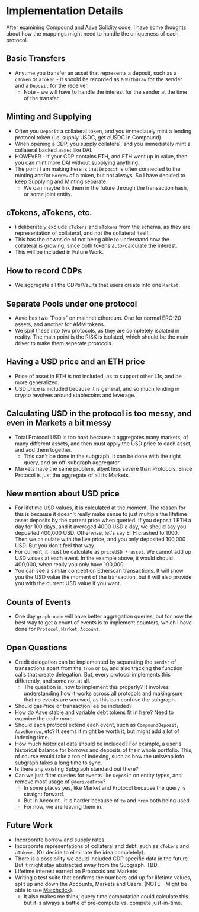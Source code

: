 # Implementation Details
After examining Compound and Aave Solidity code, I have some thoughts about how the mappings might need to handle the uniqueness of each protocol. 

## Basic Transfers
- Anytime you transfer an asset that represents a deposit, such as a `cToken` or `aToken` - it should be recorded as a `Withdraw` for the sender and a `Deposit` for the receiver.
  - Note - we will have to handle the interest for the sender at the time of the transfer.

## Minting and Supplying
- Often you `Deposit` a collateral token, and you immediately mint a lending protocol token (i.e. supply USDC, get cUSDC in Compound).
- When opening a CDP, you supply collateral, and you immediately mint a collateral backed asset like DAI.
- HOWEVER - if your CDP contains ETH, and ETH went up in value, then you can mint more DAI without supplying anything.
- The point I am making here is that `Deposit` is often connected to the minting and/or `Borrow` of a token, but not always. So I have decided to keep Supplying and Minting separate.
  - We can maybe link them in the future through the transaction hash, or some joint entity.
  
## cTokens, aTokens, etc.
- I deliberately exclude `cTokens` and `aTokens` from the schema, as they are representation of collateral, and not the collateral itself.
- This has the downside of not being able to understand how the collateral is growing, since both tokens auto-calculate the interest.
- This will be included in Future Work.

## How to record CDPs
- We aggregate all the CDPs/Vaults that users create into one `Market`.

## Separate Pools under one protocol
- Aave has two "Pools" on mainnet ethereum. One for normal ERC-20 assets, and another for AMM tokens. 
- We split these into two protocols, as they are completely isolated in reality. The main point is the RISK is isolated, which should be the main driver to make them seperate protocols.

## Having a USD price and an ETH price
- Price of asset in ETH is not included, as to support other L1s, and be more generalized.
- USD price is included because it is general, and so much lending in crypto revolves around stablecoins and leverage.

## Calculating USD in the protocol is too messy, and even in Markets a bit messy
- Total Protocol USD is too hard because it aggregates many markets, of many different assets, and then must apply the USD price to each asset, and add them together.
  - This can't be done in the subgraph. It can be done with the right query, and an off-subgraph aggregator.
- Markets have the same problem, albeit less severe than Protocols. Since Protocol is just the aggregate of all its Markets.

## New mention about USD price
- For lifetime USD values, it is calculated at the moment. The reason for this is because it doesn't really make sense to just multiple the lifetime asset deposits by the current price when queried. If you deposit 1 ETH a day for 100 days, and it averaged 4000 USD a day, we should say you deposited 400,000 USD. Otherwise, let's say ETH crashed to 1000. Then we calculate with the live price, and you only deposited 100,000 USD. But you don't feel that way. 
- For current, it must be calculate as `priceUSD * asset`. We cannot add up USD values at each event. In the example above, it would should 400,000, when really you only have 100,000. 
- You can see a similar concept on Etherscan transactions. It will show you the USD value the moment of the transaction, but it will also provide you with the current USD value if you want.

## Counts of Events
- One day `graph-node` will have better aggregation queries, but for now the best way to get a count of events is to implement counters, which I have done for `Protocol`, `Market`, `Account`.

## Open Questions
- Credit delegation can be implemented by separating the `sender` of transactions apart from the `from` or `to`, and also tracking the function calls that create delegation. But, every protocol implements this differently, and some not at all.
  - The question is, how to implement this properly? It involves understanding how it works across all protocols and making sure that no events are screwed, as this can confuse the subgraph.
- Should gasPrice or transactionFee be included?
- How do Aave stable and variable debt tokens fit in here? Need to examine the code more.
- Should each protocol extend each event, such as `CompoundDeposit`, `AaveBorrow`, etc? It seems it might be worth it, but might add a lot of indexing time.
- How much historical data should be included? For example, a user's historical balance for borrows and deposits of their whole portfolio. This, of course would take a ton of indexing, such as how the uniswap.info subgraph takes a long time to sync. 
- Is there any existing Subgraph standard out there?
- Can we just filter queries for events like `Deposit` on entity types, and remove most usage of `@derivedFrom`?
  - In some places yes, like Market and Protocol because the query is straight forward.
  - But in Account , it is harder because of `to` and `from` both being used.
  - For now, we are leaving them in.

## Future Work
- Incorporate borrow and supply rates.
- Incorporate representations of collateral and debt, such as `cTokens` and `aTokens`. (Or decide to eliminate the idea completely).
- There is a possibility we could included CDP specific data in the future. But it might stay abstracted away from the Subgraph. TBD.
- Lifetime interest earned on Protocols and Markets
- Writing a test suite that confirms the numbers add up for lifetime values, split up and down the Accounts, Markets and Users. (NOTE - Might be able to use [Matchstick](https://www.youtube.com/watch?v=cB7o2n-QrnU&list=PLTqyKgxaGF3SNakGQwczpSGVjS_xvOv3h&index=1)).
  - It also makes me think, query time computation could calculate this. but it is always a battle of pre-compute vs. compute just-in-time.
